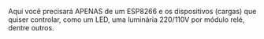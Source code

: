 Aqui você precisará APENAS de um ESP8266 e os dispositivos (cargas) que quiser controlar, como um LED, uma luminária 220/110V por módulo relé, dentre outros.

